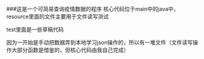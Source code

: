 ###这是一个可简易查询疫情数据的程序
核心代码位于main中的java中，resource里面的文件主要用于文件读写测试
 
 test里面是一些草稿代码
 
 因为一开始是手动把数据弄到本地学习json操作的，所以有一堆文件（文件读写操作大部分函数是借鉴的，但核心代码由我自己完成）
 